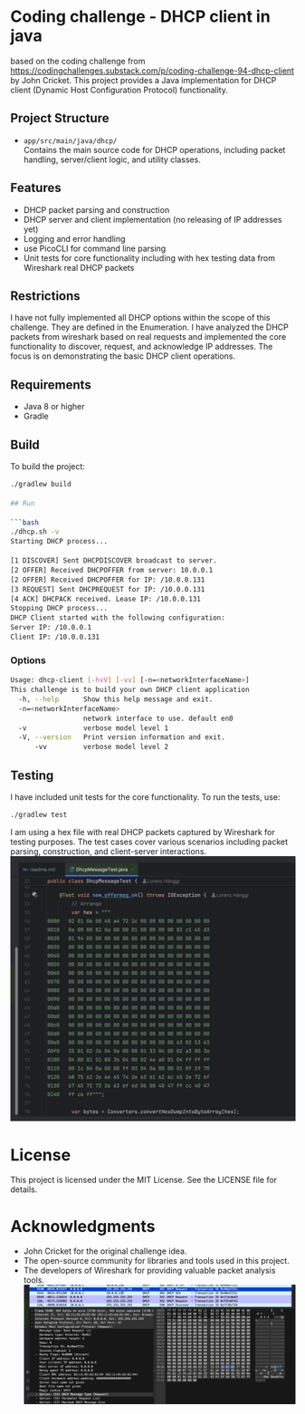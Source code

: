 # Coding challenge - DHCP client in java

based on the coding challenge from https://codingchallenges.substack.com/p/coding-challenge-94-dhcp-client by John Cricket.
This project provides a Java implementation for DHCP client (Dynamic Host Configuration Protocol) functionality.

## Project Structure

- `app/src/main/java/dhcp/`  
  Contains the main source code for DHCP operations, including packet handling, server/client logic, and utility classes.

## Features

- DHCP packet parsing and construction
- DHCP server and client implementation (no releasing of IP addresses yet)
- Logging and error handling
- use PicoCLI for command line parsing
- Unit tests for core functionality including with hex testing data from Wireshark real DHCP packets

## Restrictions

I have not fully implemented all DHCP options within the scope of this challenge. They are defined in the Enumeration.
I have analyzed the DHCP packets from wireshark based on real requests and implemented the core functionality to discover, request, and acknowledge IP addresses. 
The focus is on demonstrating the basic DHCP client operations.

## Requirements

- Java 8 or higher
- Gradle

## Build

To build the project:

```sh
./gradlew build

## Run

```bash
./dhcp.sh -v
Starting DHCP process...

[1 DISCOVER] Sent DHCPDISCOVER broadcast to server.
[2 OFFER] Received DHCPOFFER from server: 10.0.0.1
[2 OFFER] Received DHCPOFFER for IP: /10.0.0.131
[3 REQUEST] Sent DHCPREQUEST for IP: /10.0.0.131
[4 ACK] DHCPACK received. Lease IP: /10.0.0.131
Stopping DHCP process...
DHCP Client started with the following configuration:
Server IP: /10.0.0.1
Client IP: /10.0.0.131
```


### Options

```bash
Usage: dhcp-client [-hvV] [-vv] [-n=<networkInterfaceName>]
This challenge is to build your own DHCP client application
  -h, --help      Show this help message and exit.
  -n=<networkInterfaceName>
                  network interface to use. default en0
  -v              verbose model level 1
  -V, --version   Print version information and exit.
      -vv         verbose model level 2
```

## Testing

I have included unit tests for the core functionality. To run the tests, use:

```sh
./gradlew test
```

I am  using a hex file with real DHCP packets captured by Wireshark for testing purposes. The test cases cover various scenarios including packet parsing, construction, and client-server interactions.
![hex-dump-from-wireshark-tests.png](images/hex-dump-from-wireshark-tests.png)

# License

This project is licensed under the MIT License. See the LICENSE file for details.

# Acknowledgments
- John Cricket for the original challenge idea.
- The open-source community for libraries and tools used in this project.
- The developers of Wireshark for providing valuable packet analysis tools.
  ![wireshark.png](images/wireshark.png)
